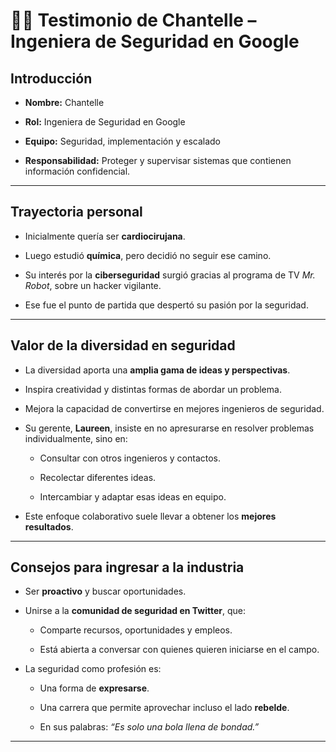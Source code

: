 
# 👩‍💻 Testimonio de Chantelle – Ingeniera de Seguridad en Google

## Introducción

- **Nombre:** Chantelle
    
- **Rol:** Ingeniera de Seguridad en Google
    
- **Equipo:** Seguridad, implementación y escalado
    
- **Responsabilidad:** Proteger y supervisar sistemas que contienen información confidencial.
    

---

## Trayectoria personal

- Inicialmente quería ser **cardiocirujana**.
    
- Luego estudió **química**, pero decidió no seguir ese camino.
    
- Su interés por la **ciberseguridad** surgió gracias al programa de TV _Mr. Robot_, sobre un hacker vigilante.
    
- Ese fue el punto de partida que despertó su pasión por la seguridad.
    

---

## Valor de la diversidad en seguridad

- La diversidad aporta una **amplia gama de ideas y perspectivas**.
    
- Inspira creatividad y distintas formas de abordar un problema.
    
- Mejora la capacidad de convertirse en mejores ingenieros de seguridad.
    
- Su gerente, **Laureen**, insiste en no apresurarse en resolver problemas individualmente, sino en:
    
    - Consultar con otros ingenieros y contactos.
        
    - Recolectar diferentes ideas.
        
    - Intercambiar y adaptar esas ideas en equipo.
        
- Este enfoque colaborativo suele llevar a obtener los **mejores resultados**.
    

---

## Consejos para ingresar a la industria

- Ser **proactivo** y buscar oportunidades.
    
- Unirse a la **comunidad de seguridad en Twitter**, que:
    
    - Comparte recursos, oportunidades y empleos.
        
    - Está abierta a conversar con quienes quieren iniciarse en el campo.
        
- La seguridad como profesión es:
    
    - Una forma de **expresarse**.
        
    - Una carrera que permite aprovechar incluso el lado **rebelde**.
        
    - En sus palabras: _“Es solo una bola llena de bondad.”_
        

---
